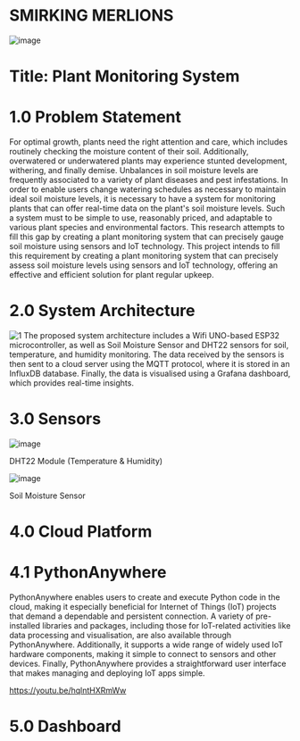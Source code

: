 # SMIRKING MERLIONS

![image](https://github.com/zuhairie0101/merlionsrepo/assets/81571413/4d521ccd-2532-49ac-87a5-aa51b92a6d94)


# Title: Plant Monitoring System


# 1.0 Problem Statement
For optimal growth, plants need the right attention and care, which includes routinely checking the moisture content of their soil. Additionally, overwatered or underwatered plants may experience stunted development, withering, and finally demise. Unbalances in soil moisture levels are frequently associated to a variety of plant diseases and pest infestations. In order to enable users change watering schedules as necessary to maintain ideal soil moisture levels, it is necessary to have a system for monitoring plants that can offer real-time data on the plant's soil moisture levels. Such a system must to be simple to use, reasonably priced, and adaptable to various plant species and environmental factors. This research attempts to fill this gap by creating a plant monitoring system that can precisely gauge soil moisture using sensors and IoT technology. This project intends to fill this requirement by creating a plant monitoring system that can precisely assess soil moisture levels using sensors and IoT technology, offering an effective and efficient solution for plant regular upkeep.


# 2.0 System Architecture

![1](https://github.com/zuhairie0101/merlionsrepo/assets/111034231/465ec732-5140-42ed-900a-15196c9ecc50)
The proposed system architecture includes a Wifi UNO-based ESP32 microcontroller, as well as Soil Moisture Sensor and DHT22 sensors for soil, temperature, and humidity monitoring. The data received by the sensors is then sent to a cloud server using the MQTT protocol, where it is stored in an InfluxDB database. Finally, the data is visualised using a Grafana dashboard, which provides real-time insights.

# 3.0 Sensors

![image](https://github.com/zuhairie0101/merlionsrepo/assets/81571413/66d7bd18-fdea-46b6-9e82-2ae27f4ae166)

DHT22 Module (Temperature & Humidity)

![image](https://github.com/zuhairie0101/merlionsrepo/assets/81571413/71d1d291-3405-40e0-8c7f-9d10d7d7de42)

Soil Moisture Sensor

# 4.0 Cloud Platform
# 4.1 PythonAnywhere
PythonAnywhere enables users to create and execute Python code in the cloud, making it especially beneficial for Internet of Things (IoT) projects that demand a dependable and persistent connection. A variety of pre-installed libraries and packages, including those for IoT-related activities like data processing and visualisation, are also available through PythonAnywhere. Additionally, it supports a wide range of widely used IoT hardware components, making it simple to connect to sensors and other devices. Finally, PythonAnywhere provides a straightforward user interface that makes managing and deploying IoT apps simple.

https://youtu.be/hqlntHXRmWw

# 5.0 Dashboard

